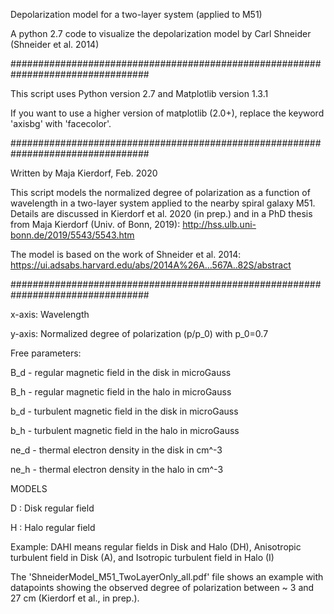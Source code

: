 Depolarization model for a two-layer system (applied to M51)

A python 2.7 code to visualize the depolarization model by Carl Shneider (Shneider et al. 2014)

#################################################################################

This script uses Python version 2.7 and Matplotlib version 1.3.1

If you want to use a higher version of matplotlib (2.0+), replace the keyword 'axisbg' with 'facecolor'.

#################################################################################

Written by Maja Kierdorf, Feb. 2020

This script models the normalized degree of polarization as a function of wavelength in a two-layer system applied to the nearby spiral galaxy M51. 
Details are discussed in Kierdorf et al. 2020 (in prep.) and in a PhD thesis from Maja Kierdorf (Univ. of Bonn, 2019): http://hss.ulb.uni-bonn.de/2019/5543/5543.htm

The model is based on the work of Shneider et al. 2014: https://ui.adsabs.harvard.edu/abs/2014A%26A...567A..82S/abstract

#################################################################################

x-axis: Wavelength

y-axis: Normalized degree of polarization (p/p_0) with p_0=0.7

Free parameters:

B_d - regular magnetic field in the disk in microGauss

B_h - regular magnetic field in the halo in microGauss

b_d - turbulent magnetic field in the disk in microGauss

b_h - turbulent magnetic field in the halo in microGauss

ne_d - thermal electron density in the disk in cm^-3

ne_h - thermal electron density in the halo in cm^-3

MODELS 

D : Disk regular field

H : Halo regular field

Example: DAHI means regular fields in Disk and Halo (DH), Anisotropic turbulent field in Disk (A), and Isotropic turbulent field in Halo (I)


The 'ShneiderModel_M51_TwoLayerOnly_all.pdf' file shows an example with datapoints showing the observed degree of polarization between ~ 3 and 27 cm (Kierdorf et al., in prep.).
